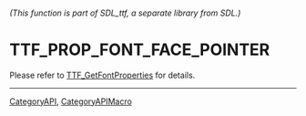 ###### (This function is part of SDL_ttf, a separate library from SDL.)
# TTF_PROP_FONT_FACE_POINTER

Please refer to [TTF_GetFontProperties](TTF_GetFontProperties) for details.

----
[CategoryAPI](CategoryAPI), [CategoryAPIMacro](CategoryAPIMacro)

